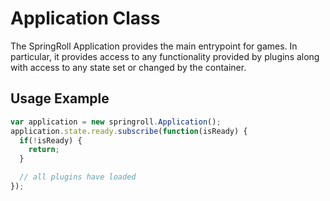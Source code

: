 # Application Class
The SpringRoll Application provides the main entrypoint for games. In particular, it provides access to any
functionality provided by plugins along with access to any state set or changed by the container.

## Usage Example
```javascript
var application = new springroll.Application();
application.state.ready.subscribe(function(isReady) {
  if(!isReady) {
    return;
  }

  // all plugins have loaded
});
```
